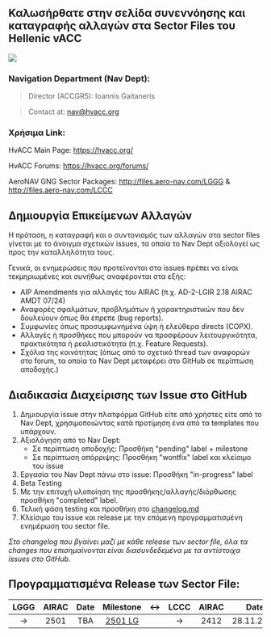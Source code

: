 ## Καλωσήρθατε στην σελίδα συνεννόησης και καταγραφής αλλαγών στα Sector Files του Hellenic vACC 
<img src="https://hvacc.org/uploads/monthly_2019_02/hvacc-logo-1-1.png.8ecd658f966d7ab047b8c305c623ece1.png" width="auto">

### Navigation Department (Nav Dept):
> Director (ACCGR5): Ioannis Gaitaneris

> Contact at: nav@hvacc.org

### Χρήσιμα Link:
HvACC Main Page: https://hvacc.org/

HvACC Forums: https://hvacc.org/forums/

AeroNAV GNG Sector Packages: http://files.aero-nav.com/LGGG & http://files.aero-nav.com/LCCC

## Δημιουργία Επικείμενων Αλλαγών

Η πρόταση, η καταγραφή και ο συντονισμός των αλλαγών στα sector files γίνεται με το άνοιγμα σχετικών issues, τα οποία το Nav Dept αξιολογεί ως προς την καταλληλότητα τους. 

Γενικά, οι ενημερώσεις που προτείνονται στα issues πρέπει να είναι τεκμηριωμένες και συνήθως αναφέρονται στα εξής:

-  AIP Amendments για αλλαγές του AIRAC (π.χ. AD-2-LGIR 2.18 AIRAC AMDT 07/24)
-  Αναφορές σφαλμάτων, προβλημάτων ή χαρακτηριστικών που δεν δουλεύουν όπως θα έπρεπε (bug reports).
-  Συμφωνίες όπως προσυμφωνημένα ύψη ή ελεύθερα directs (COPX).
-  Αλλαγές ή προσθήκες που μπορούν να προσφέρουν λειτουργικότητα, πρακτικότητα ή ρεαλιστικότητα (π.χ. Feature Requests).
-  Σχόλια της κοινότητας (όπως από το σχετικό thread των αναφορών στο forum, τα οποία το Nav Dept μεταφέρει στο GitHub σε περίπτωση αποδοχής.)

## Διαδικασία Διαχείρισης των Issue στο GitHub

1.  Δημιουργία issue στην πλατφόρμα GitHub είτε από χρήστες είτε από το Nav Dept, χρησιμοποιώντας κατά προτίμηση ένα από τα templates που υπάρχουν.
2.  Αξιολόγηση από το Nav Dept:
     -  Σε περίπτωση αποδοχής: Προσθήκη "pending" label + milestone
     -  Σε περίπτωση απόρριψης: Προσθήκη "wontfix" label και κλείσιμο του issue
3.  Εργασία του Nav Dept πάνω στο issue: Προσθήκη "in-progress" label
4.  Beta Testing
5.  Με την επιτυχή υλοποίηση της προσθήκης/αλλαγής/διόρθωσης προσθήκη "completed" label.
6.  Τελική φάση testing και προσθήκη στο [changelog.md](https://github.com/hvacc/Sector-File/blob/master/changelog.md)
7.  Κλείσιμο του issue και release με την επόμενη προγραμματισμένη ενημέρωση του sector file.


*Στο changelog που βγαίνει μαζί με κάθε release των sector file, όλα τα changes που επισημαίνονται είναι διασυνδεδεμένα με τα αντίστοιχα issues στο GitHub.*


## Προγραμματισμένα Release των Sector File:

| LGGG | AIRAC   | Date              | Milestone            |  ↔  | LCCC | AIRAC   | Date              | Milestone         |
| :-:  | :-----: | :---------------: | :---------------:    | :-: | :-:  |:-----:  | :---------------: | :---------------: |
| →    | 2501    | TBA        | [2501 LG](https://github.com/hvacc/Sector-File/milestone/19) |     | →    | 2412    | 28.11.2024 | [2412 LC](https://github.com/hvacc/Sector-File/milestone/18) |




